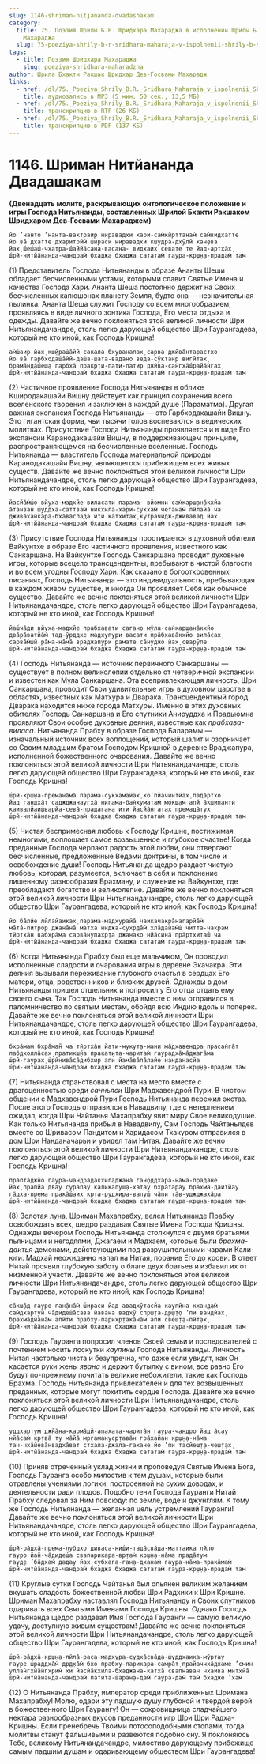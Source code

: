 ```yaml
---
slug: 1146-shriman-nitjananda-dvadashakam
category:
  title: 75. Поэзия Шрилы Б.Р. Шридхара Махараджа в исполнении Шрилы Б.С. Говинды
    Махараджа
  slug: 75-poeziya-shrily-b-r-sridhara-maharaja-v-ispolnenii-shrily-b-s-govindy-maharaja
tags:
  - title: Поэзия Шридхара Махараджа
    slug: poeziya-shridhara-maharadzha
author: Шрила Бхакти Ракшак Шридхар Дев-Госвами Махарадж
links:
  - href: /dl/75._Poeziya_Shrily_B.R._Sridhara_Maharaja_v_ispolnenii_Shrily_B.S._Govindy_Maharaja/1146_Sriman_Nityananda_Dvadasakam.mp3
    title: аудиозапись в MP3 (5 мин. 50 сек., 13,5 МБ)
  - href: /dl/75._Poeziya_Shrily_B.R._Sridhara_Maharaja_v_ispolnenii_Shrily_B.S._Govindy_Maharaja/1146_Sriman_Nityananda_Dvadasakam.rtf
    title: транскрипцию в RTF (26 КБ)
  - href: /dl/75._Poeziya_Shrily_B.R._Sridhara_Maharaja_v_ispolnenii_Shrily_B.S._Govindy_Maharaja/1146_Sriman_Nityananda_Dvadasakam.pdf
    title: транскрипцию в PDF (137 КБ)
---
```


# 1146. Шриман Нитйананда Двадашакам

**(Двенадцать молитв, раскрывающих онтологическое положение и игры Господа Нитьянанды, составленных Шрилой Бхакти Ракшаком Шридхаром Дев-Госвами Махараджем)**

    йо ’нанто ’нанта-вактраир ниравадхи хари-сам̇кӣрттанам̇ сам̇видхатте
    йо ва̄ дхатте дхаритрӣм̇ ш́ираси ниравадхи кш̣удра-дхӯлӣ кан̣ева
    йах̣ ш́еш́аш́-чхатра-ш́аййа̄сана-васана- видхаих̣ севате те йад-артха̄х̣
    ш́рӣ-нитйа̄нанда-чандрам̇ бхаджа бхаджа сататам̇ гаура-кр̣ш̣н̣а-прадам̇ там

(1) Представитель Господа Нитьянанды в образе Ананты Шеши обладает бесчисленными устами, которыми славит Святые Имена и качества Господа Хари. Ананта Шеша постоянно держит на Своих бесчисленных капюшонах планету Земля, будто она — незначительная пылинка. Ананта Шеша служит Господу со всем многообразием, проявляясь в виде личного зонтика Господа, Его места отдыха и одежды. Давайте же вечно поклоняться этой великой личности Шри Нитьянандачандре, столь легко дарующей общество Шри Гаурангадева, который не кто иной, как Господь Кришна!

    ам̇ш́аир йах̣ кш̣ӣраш́а̄йӣ сакала бхуванапах̣ сарва джӣва̄нтарастхо
    йо ва̄ гарбходаш́а̄йӣ-даш́а-ш́ата-вадано веда-сӯктаир вигӣтах̣
    брама̄н̣д̣а̄ш́еш̣а гарбха̄ пракр̣ти-пати-патир джӣва-сан̇гха̄ш́райа̄н̇гах̣
    ш́рӣ-нитйа̄нанда-чандрам̇ бхаджа бхаджа сататам̇ гаура-кр̣ш̣н̣а-прадам̇ там

(2) Частичное проявление Господа Нитьянанды в облике Кширодакашайи Вишну действует как принцип сохранения всего вселенского творения и заключен в каждой душе (Параматма). Другая важная экспансия Господа Нитьянанды — это Гарбходакашайи Вишну. Это гигантская форма, чьи тысячи голов воспеваются в ведических молитвах. Присутствие Господа Нитьянанды проявляется и в виде Его экспансии Каранодакашайи Вишну, в поддерживающем принципе, распространяющемся на бесчисленные вселенные. Господь Нитьянанда — властитель Господа материальной природы Каранодакашайи Вишну, являющегося прибежищем всех живых существ. Давайте же вечно поклоняться этой великой личности Шри Нитьянандачандре, столь легко дарующей общество Шри Гаурангадева, который не кто иной, как Господь Кришна!

    йасйа̄м̇ш́о вйуха-мадхйе виласати парама- вйомни сам̇карш̣ан̣а̄кхйа
    а̄танван ш́уддха-саттвам̇ никхила-хари-сукхам̇ четанам̇ лӣлайа̄ ча
    джӣва̄хан̇ка̄ра-бха̄ва̄спада ити катхитах̣ кутрачидж-джӣвавад йах̣
    ш́рӣ-нитйа̄нанда-чандрам̇ бхаджа бхаджа сататам̇ гаура-кр̣ш̣н̣а-прадам̇ там

(3) Присутствие Господа Нитьянанды простирается в духовной обители Вайкунтхе в образе Его частичного проявления, известного как Санкаршана. На Вайкунтхе Господь Санкаршана проводит духовные игры, которые всецело трансцендентны, пребывают в чистой благости и во всем угодны Господу Хари. Как сказано в богооткровенных писаниях, Господь Нитьянанда — это индивидуальность, пребывающая в каждом живом существе, и иногда Он проявляет Себя как обычное существо. Давайте же вечно поклоняться этой великой личности Шри Нитьянандачандре, столь легко дарующей общество Шри Гаурангадева, который не кто иной, как Господь Кришна!

    йаш́ча̄ди вйуха-мадхйе прабхавати саган̣о мӯла-сан̇карш̣ан̣а̄кхйо
    два̄ра̄ватйа̄м̇ тад-ӯрддхе мадхупури васати пра̄бхава̄кхйо вила̄сах̣
    сарва̄м̇ш́ӣ ра̄ма-на̄ма̄ враджапури рамате са̄нуджо йах̣ сварӯпе
    ш́рӣ-нитйа̄нанда-чандрам̇ бхаджа бхаджа сататам̇ гаура-кр̣ш̣н̣а-прадам̇ там

(4) Господь Нитьянанда — источник первичного Санкаршаны — существует в полном великолепии отдельно от четверичной экспансии и известен как Мула Санкаршана. Эта всепривлекающая личность, Шри Санкаршана, проводит Свои удивительные игры в духовном царстве в областях, известных как Матхура и Дварака. Трансцендентный город Дварака находится ниже города Матхуры. Именно в этих духовных обителях Господь Санкаршана и Его спутники Анируддха и Прадьюмна проявляют Свои особые духовные деяния, известные как *прабхава-виласа*. Нитьянанда Прабху в образе Господа Баларамы — изначальный источник всех воплощений, который шалит и озорничает со Своим младшим братом Господом Кришной в деревне Враджапура, исполненной божественного очарования. Давайте же вечно поклоняться этой великой личности Шри Нитьянандачандре, столь легко дарующей общество Шри Гаурангадева, который не кто иной, как Господь Кришна!

    ш́рӣ-кр̣ш̣н̣а-премана̄ма̄ парама-сукхамайах̣ ко’пйачинтйах̣ пада̄ртхо
    йад гандха̄т саджджанаугха̄ нигама-бан̇хуматам̇ мокш̣ам апй а̄кш̣ипанти
    каивалйаиш́варйа-сева̄-прадаган̣а ити йасйа̄н̇гатах̣ премада̄тух̣
    ш́рӣ-нитйа̄нанда-чандрам̇ бхаджа бхаджа сататам̇ гаура-кр̣ш̣н̣а-прадам̇ там

(5) Чистая беспримесная любовь к Господу Кришне, постижимая немногими, воплощает самое возвышенное и глубокое счастье! Когда преданные Господа черпают радость этой любви, они отвергают бесчисленные, предложенные Ведами доктрины, в том числе и освобождение души! Господь Нитьянанда щедро раздает чистую любовь, которая, разумеется, включает в себя и поклонение лишенному разнообразия Брахману, и служение на Вайкунтхе, где преобладают богатство и великолепие. Давайте же вечно поклоняться этой великой личности Шри Нитьянандачандре, столь легко дарующей общество Шри Гаурангадева, который не кто иной, как Господь Кришна!

    йо ба̄лйе лӣлайаиках̣ парама-мадхурайа̄ чаикачакра̄нагарйа̄м̇
    ма̄та̄-питрор джана̄на̄ матха ниджа-сухр̣да̄м̇ хла̄дайам̇ш́ читта-чакрам
    тӣртха̄н вабхра̄ма сарва̄нупахр̣та джанако нйа̄сина̄ пра̄ртхиташ́ ча
    ш́рӣ-нитйа̄нанда-чандрам̇ бхаджа бхаджа сататам̇ гаура-кр̣ш̣н̣а-прадам̇ там

(6) Когда Нитьянанда Прабху был еще мальчиком, Он проводил исполненные сладости и очарования игры в деревне Экачакра. Эти деяния вызывали переживание глубокого счастья в сердцах Его матери, отца, родственников и близких друзей. Однажды в дом Нитьянанды пришел отшельник и попросил у Его отца отдать ему своего сына. Так Господь Нитьянанда вместе с ним отправился в паломничество по святым местам, обойдя всю Индию вдоль и поперек. Давайте же вечно поклоняться этой великой личности Шри Нитьянандачандре, столь легко дарующей общество Шри Гаурангадева, который не кто иной, как Господь Кришна!

    бхра̄мам̇ бхра̄ман̃ ча тӣртха̄н йати-мукут̣а-ман̣и ма̄дхавендра прасан̇га̄т
    лабдхолла̄сах̣ пратикш̣йа пракат̣ита-чаритам̇ гаурадха̄ма̄джага̄ма
    ш́рӣ-гаурах̣ ш́рӣнива̄са̄дибхир апи йама̄ва̄па̄лайе нанданасйа
    ш́рӣ-нитйа̄нанда-чандрам̇ бхаджа бхаджа сататам̇ гаура-кр̣ш̣н̣а-прадам̇ там

(7) Нитьянанда странствовал с места на место вместе с драгоценностью среди *санньяси* Шри Мадхавендрой Пури. В чистом общении с Мадхавендрой Пури Господь Нитьянанда пережил экстаз. После этого Господь отправился в Навадвипу, где с нетерпением ожидал, когда Шри Чайтанья Махапрабху явит миру Свое великодушие. Как только Нитьянанда прибыл в Навадвипу, Сам Господь Чайтаньядев вместе со Шривасом Пандитом и Харидасом Тхакуром отправился в дом Шри Нанданачарьи и увидел там Нитая. Давайте же вечно поклоняться этой великой личности Шри Нитьянандачандре, столь легко дарующей общество Шри Гаурангадева, который не кто иной, как Господь Кришна!

    пра̄пта̄джн̃о гаура-чандра̄дакхиладжана ган̣оддха̄ра-на̄ма-прада̄не
    йах̣ пра̄пйа двау сура̄пау каликалуш̣а-хатау бхра̄тарау брахма-даитйау
    га̄д̣ха-према прака̄ш́аих̣ кр̣та-рудхира-вапуш́ ча̄пи та̄в-уджджаха̄ра
    ш́рӣ-нитйа̄нанда-чандрам̇ бхаджа бхаджа сататам̇ гаура-кр̣ш̣н̣а-прадам̇ там

(8) Золотая луна, Шриман Махапрабху, велел Нитьянанде Прабху освобождать всех, щедро раздавая Святые Имена Господа Кришны. Однажды вечером Господь Нитьянанда столкнулся с двумя братьями пьяницами и негодяями, Джагаем и Мадхаем, которые были *брахма-даитья* демонами, действующими под разрушительными чарами Кали-юги. Мадхай неожиданно напал на Нитая, поранив Его до крови. В ответ Нитай проявил глубокую заботу о благе двух братьев и избавил их от низменной участи. Давайте же вечно поклоняться этой великой личности Шри Нитьянандачандре, столь легко дарующей общество Шри Гаурангадева, который не кто иной, как Господь Кришна!

    са̄кш̣а̄д-гауро ган̣а̄на̄м̇ ш́ираси йад авадхӯтасйа каупӣна-кхан̣д̣ам̇
    сам̇дхартун̃ ча̄дидеш́а̄сава йавана вадхӯ спр̣ш̣т̣а-др̣ш̣т̣о ’пи вандйах̣
    брахма̄дйа̄на̄м апӣти прабху-парихр̣така̄на̄м апи свеш̣т̣а-пӣт̣ах̣
    ш́рӣ-нитйа̄нанда-чандрам̇ бхаджа бхаджа сататам̇ гаура-кр̣ш̣н̣а-прадам̇ там

(9) Господь Гауранга попросил членов Своей семьи и последователей с почтением носить лоскутки *каупины* Господа Нитьянанды. Личность Нитая настолько чиста и безупречна, что даже если увидят, как Он касается руки жены *явана* и держит бутылку с вином, все равно Его будут по-прежнему почитать великие небожители, такие как Господь Брахма. Господь Нитьянанда привлекателен и для тех возвышенных преданных, которые могут похитить сердце Господа. Давайте же вечно поклоняться этой великой личности Шри Нитьянандачандре, столь легко дарующей общество Шри Гаурангадева, который не кто иной, как Господь Кришна!

    уддхартум̇ джн̃а̄на-карма̄дй-апахата-чарита̄н гаура-чандро йад а̄сау
    нйа̄сам̇ кр̣тва̄ ту ма̄йа̄ мр̣гамануср̣тава̄н гра̄хайан кр̣ш̣н̣а-на̄ма
    тач-чха̄йева̄нвадха̄ват стхала-джала-гахане йо ’пи тасйеш̣т̣а-чеш̣т̣ах̣
    ш́рӣ-нитйа̄нанда-чандрам̇ бхаджа бхаджа сататам̇ гаура-кр̣ш̣н̣а-прадам̇ там

(10) Приняв отреченный уклад жизни и проповедуя Святые Имена Бога, Господь Гауранга особо милостив к тем душам, которые были отравлены учениями логики, построенной на сухих доводах, и деятельности ради плодов. Подобно тени Господа Гауранги Нитай Прабху следовал за Ним повсюду: по земле, воде и джунглям. К тому же Господь Нитьянанда — желанная цель устремлений Гауранги! Давайте же вечно поклоняться этой великой личности Шри Нитьянандачандре, столь легко дарующей общество Шри Гаурангадева, который не кто иной, как Господь Кришна!

    ш́рӣ-ра̄дха̄-према-лубдхо диваса-ниш́и-тада̄сва̄да-маттаика лӣло
    гауро йан̃-ча̄дидеш́а свапарикара-вр̣там̇ кр̣ш̣н̣а-на̄ма прада̄тум
    гауд̣е ’ба̄дхам̇ дадау йах̣ субхага-ган̣а-дханам̇ гаура-на̄ма-прака̄мам̇
    ш́рӣ-нитйа̄нанда-чандрам̇ бхаджа бхаджа сататам̇ гаура-кр̣ш̣н̣а-прадам̇ там

(11) Круглые сутки Господь Чайтанья был опьянен великим желанием вкушать сладость божественной любви Шри Радхики к Шри Кришне. Шриман Махапрабху наставлял Господа Нитьянанду и Своих спутников одаривать всех Святыми Именами Господа Кришны. Однако Господь Нитьянанда щедро раздавал Имя Господа Гауранги — самую великую удачу, доступную живым существам! Давайте же вечно поклоняться этой великой личности Шри Нитьянандачандре, столь легко дарующей общество Шри Гаурангадева, который не кто иной, как Господь Кришна!

    ш́рӣ-ра̄дха̄-кр̣ш̣н̣а-лӣла̄-раса-мадхура-судха̄сва̄да-ш́уддхаика-мӯртау
    гауре ш́раддха̄м̇ др̣д̣ха̄м̇ бхо прабху-парикара-самра̄т̣ прайаччха̄дхаме ’смин
    уллан̇гхйа̄н̇гхрим̇ хи йасйа̄кхила-бхаджана-катха̄ свапнавач чхаива митхйа̄
    ш́рӣ-нитйа̄нанда-чандрам̇ патита-ш́аран̣а-дам̇ гаура-дам̇ там̇ бхадже ’хам

(12) О Нитьянанда Прабху, император среди приближенных Шримана Махапрабху! Молю, одари эту падшую душу глубокой и твердой верой в божественного Шри Гаурангу! Он — сокровищница сладчайшего нектара разнообразных вкусов преданности игр Шри Шри Радха-Кришны. Если пренебречь Твоими лотосоподобными стопами, тогда молитвы станут фальшивыми и развеются подобно сну. Я поклоняюсь Тебе, великому Нитьянандачандре, милостиво дарующему прибежище самым падшим душам и одаривающему обществом Шри Гаурангадева!

